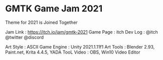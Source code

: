# GMTK Game Jam 2021 
Theme for 2021 is Joined Together

Jam Link : https://itch.io/jam/gmtk-2021
Game Page : itch
Dev Log : @itch @twitter @discord

Art Style : ASCII
Game Engine : Unity 2021.1.11f1
Art Tools : Blender 2.93, Paint.net, Krita 4.4.5, YADA TooL
Video : OBS, Win10 Video Editor
